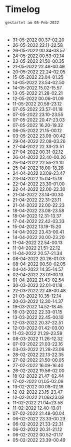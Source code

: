 # Timelog
`gestartet am 05-Feb-2022`

#
- 31-05-2022 00.37-02.20
- 26-05-2022 22.11-22.58
- 26-05-2022 00.34-03.57
- 24-05-2022 00.53-02.14
- 23-05-2022 21.50-00.35
- 21-05-2022 22.48-00.49
- 20-05-2022 22.24-02.05
- 15-05-2022 23.04-01.25
- 14-05-2022 23.54-02.50
- 14-05-2022 15.02-15.57
- 13-05-2022 21.28-02.21
- 12-05-2022 00.06-01.09
- 11-05-2022 20.58-23.12
- 07-05-2022 23.57-01.18
- 07-05-2022 23.10-23.55
- 07-05-2022 20.47-23.03
- 07-05-2022 16.20-19.32 
- 06-05-2022 21.15-00.12
- 03-05-2022 23.09-00.42
- 29-04-2022 22.08-03.26
- 27-04-2022 22.33-23.51
- 27-04-2022 00.31-02.12
- 26-04-2022 22.40-00.26
- 25-04-2022 22.55-23.10
- 25-04-2022 18.00-18.28
- 24-04-2022 23.09-23.47
- 23-04-2022 15.04-15.18
- 22-04-2022 23.30-01.00
- 22-04-2022 22.00-22.30
- 21-04-2022 23.14-00.30
- 21-04-2022 22.31-23.11
- 21-04-2022 22.00-22.23
- 18-04-2022 23.08-23.58
- 18-04-2022 12.31-13.37
- 17-04-2022 22.42-03.33
- 15-04-2022 13.19-15.20
- 14-04-2022 23.43-00.41
- 14-04-2022 20.00-23.20
- 11-04-2022 22.54-00.13
- 11-04-2022 21.51-22.12
- 11-04-2022 20.57-21.34
- 08-04-2022 20.26-01.03
- 08-04-2022 00.50-02.05
- 04-04-2022 14.35-14.57
- 02-04-2022 23.01-00.13
- 01-04-2022 21.43-02.54
- 30-03-2022 22.01-01.18
- 22-03-2022 22.48-00.48
- 21-03-2022 10.35-12.14
- 20-03-2022 12.30-14.37
- 19-03-2022 14.52-18.45
- 16-03-2022 22.33-01.15
- 13-03-2022 22.45-00.10
- 12-03-2022 20.37-22.51
- 12-03-2022 01.42-03.00
- 11-03-2022 21.29-23.59
- 08-03-2022 11.26-12.32
- 07-03-2022 21.03-22.16
- 03-03-2022 21.28-23.06
- 28-02-2022 22.13-22.35
- 27-02-2022 21.50-00.05 
- 27-02-2022 16.09-16.40
- 26-02-2022 19.56-02.00
- 18-02-2022 21.47-02.44
- 17-02-2022 01.05-02.08 
- 13-02-2022 00.08-02.18
- 12-02-2022 23.15-23.47
- 12-02-2022 21.06x23.09 
- 11-02-2022 21.04x23.58
- 11-02-2022 12.40-13.01
- 07-02-2022 21.48-00.04
- 06-02-2022 23.33-00.23
- 06-02-2022 21.33-22.31
- 06-02-2022 20.31-21.12
- 06-02-2022 00.52-01.17
- 05-02-2022 23.39-00.49

